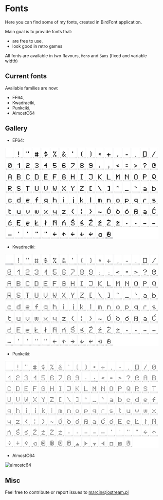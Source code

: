# Fonts

Here you can find some of my fonts, created in BirdFont application.

Main goal is to provide fonts that:
* are free to use,
* look good in retro games

All fonts are available in two flavours, `Mono` and `Sans` (fixed and variable width)

## Current fonts

Available families are now:

* EF64,
* Kwadraciki,
* Punkciki,
* AlmostC64

## Gallery

* EF64:

![ef64](images/ef64.png)

* Kwadraciki:

![kwadraciki](images/kwadraciki.png)

* Punkciki:

![punkciki](images/punkciki.png)

* AlmostC64

![almostc64](images/almostc64.png)

## Misc

Feel free to contribute or report issues to marcin@iostream.pl
